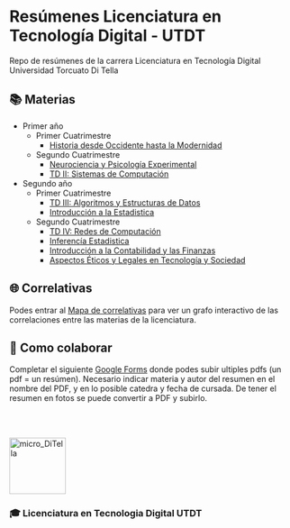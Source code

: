 # Resúmenes Licenciatura en Tecnología Digital - UTDT

Repo de resúmenes de la carrera Licenciatura en Tecnología Digital Universidad Torcuato Di Tella

## 📚 Materias

- Primer año
  - Primer Cuatrimestre
    - [Historia desde Occidente hasta la Modernidad](https://github.com/IgnacioPardo/Resumenes-LTD-UTDT/tree/main/Resumenes_HDO)
  - Segundo Cuatrimestre
    - [Neurociencia y Psicología Experimental](https://github.com/IgnacioPardo/Resumenes-LTD-UTDT/tree/main/Resumenes_Neurociencia)
    - [TD II: Sistemas de Computación](https://github.com/IgnacioPardo/Resumenes-LTD-UTDT/tree/main/Resumenes_TDII)
- Segundo año
  - Primer Cuatrimestre
    - [TD III: Algoritmos y Estructuras de Datos](https://github.com/IgnacioPardo/Resumen_TDIII/)
    - [Introducción a la Estadistica](https://github.com/IgnacioPardo/Resumen-Introduccion-a-la-Estadistica/)
  - Segundo Cuatrimestre
    - [TD IV: Redes de Computación](https://docs.google.com/document/d/1avRQlukmTMZIND0Bynwc_X0O6HmaBthF9ZQCWQ_y3F4)
    - [Inferencía Estadistica](https://github.com/IgnacioPardo/Inferencia_Estadistica/blob/main/resumen.pdf)
    - [Introducción a la Contabilidad y las Finanzas](https://docs.google.com/document/d/11ir8hRMORxRVojhuUToKc78AeOlRWVdg8PbpN2G6Gug/edit#heading=h.pj6bl02gqr2i)
    - [Aspectos Éticos y Legales en Tecnología y Sociedad](https://docs.google.com/document/d/1KigQkCrlHuyXkE911BWC-KcHFnWKEXvuxu9LeR3dYv0/edit)

## 🌐 Correlativas

Podes entrar al [Mapa de correlativas](https://ignaciopardo.github.io/Correlativas-LTD-UTDT/) para ver un grafo interactivo de las correlaciones entre las materias de la licenciatura.

## 👤 Como colaborar

Completar el siguiente [Google Forms](https://forms.gle/34pHpC7yjG5Fg5ZA8) donde podes subir ultiples pdfs (un pdf = un resúmen). Necesario indicar materia y autor del resumen en el nombre del PDF, y en lo posible catedra y fecha de cursada. De tener el resumen en fotos se puede convertir a PDF y subirlo.

<br/><br/>

<img width="100" alt="micro_DiTella" src="https://user-images.githubusercontent.com/65306107/192430603-af6002c9-8410-4f2f-a68f-1a6b3f1f1337.png"> 

### 🎓 Licenciatura en Tecnologia Digital UTDT
